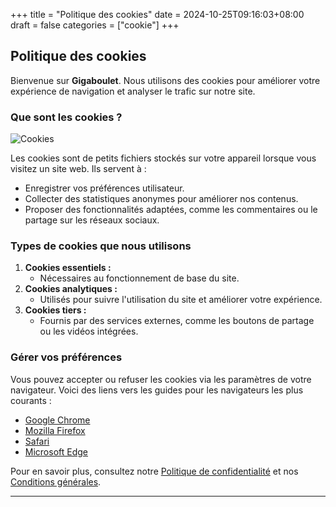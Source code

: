 +++
title = "Politique des cookies"
date = 2024-10-25T09:16:03+08:00
draft = false
categories = ["cookie"]
+++

## Politique des cookies

Bienvenue sur **Gigaboulet**. Nous utilisons des cookies pour améliorer votre expérience de navigation et analyser le trafic sur notre site.

### Que sont les cookies ?

![Cookies](/images/cookie.jpeg)

Les cookies sont de petits fichiers stockés sur votre appareil lorsque vous visitez un site web. Ils servent à :
- Enregistrer vos préférences utilisateur.
- Collecter des statistiques anonymes pour améliorer nos contenus.
- Proposer des fonctionnalités adaptées, comme les commentaires ou le partage sur les réseaux sociaux.

### Types de cookies que nous utilisons
1. **Cookies essentiels :**
   - Nécessaires au fonctionnement de base du site.
2. **Cookies analytiques :**
   - Utilisés pour suivre l'utilisation du site et améliorer votre expérience.
3. **Cookies tiers :**
   - Fournis par des services externes, comme les boutons de partage ou les vidéos intégrées.

### Gérer vos préférences
Vous pouvez accepter ou refuser les cookies via les paramètres de votre navigateur. Voici des liens vers les guides pour les navigateurs les plus courants :
- [Google Chrome](https://support.google.com/chrome/answer/95647)
- [Mozilla Firefox](https://support.mozilla.org/fr/kb/effacer-les-cookies)
- [Safari](https://support.apple.com/fr-fr/guide/safari/sfri11471/mac)
- [Microsoft Edge](https://support.microsoft.com/fr-fr/microsoft-edge/supprimer-les-cookies-dans-microsoft-edge-63947406-40ac-c3b8-57b9-2a946a29ae09)

Pour en savoir plus, consultez notre [Politique de confidentialité](../privacy/) et nos [Conditions générales](../terms/).

---
